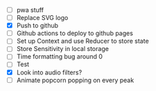 
- [ ] pwa stuff
- [ ] Replace SVG logo
- [x] Push to github
- [ ] Github actions to deploy to github pages
- [ ] Set up Context and use Reducer to store state
- [ ] Store Sensitivity in local storage
- [ ] Time formatting bug around 0
- [ ] Test
- [x] Look into audio filters?
- [ ] Animate popcorn popping on every peak
